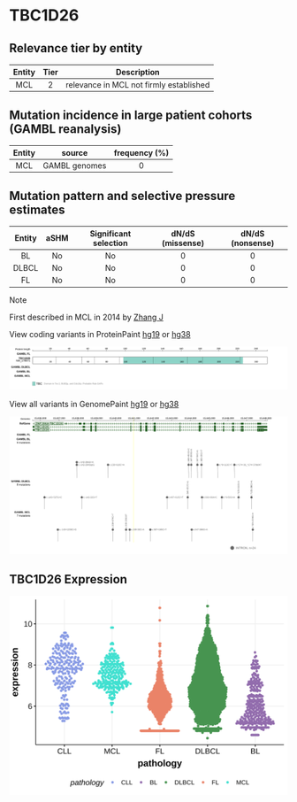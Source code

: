 # TBC1D26

## Relevance tier by entity

|Entity|Tier|Description                            |
|:------:|:----:|---------------------------------------|
|MCL   |2   |relevance in MCL not firmly established|

## Mutation incidence in large patient cohorts (GAMBL reanalysis)

|Entity|source       |frequency (%)|
|:------:|:-------------:|:-------------:|
|MCL   |GAMBL genomes|0            |

## Mutation pattern and selective pressure estimates

|Entity|aSHM|Significant selection|dN/dS (missense)|dN/dS (nonsense)|
|:------:|:----:|:---------------------:|:----------------:|:----------------:|
|BL    |No  |No                   |0               |0               |
|DLBCL |No  |No                   |0               |0               |
|FL    |No  |No                   |0               |0               |


> [!NOTE]
> First described in MCL in 2014 by [Zhang J](https://pubmed.ncbi.nlm.nih.gov/24682267)


View coding variants in ProteinPaint [hg19](https://morinlab.github.io/LLMPP/GAMBL/TBC1D26_protein.html)  or [hg38](https://morinlab.github.io/LLMPP/GAMBL/TBC1D26_protein_hg38.html)

![image](images/proteinpaint/TBC1D26_NM_178571.svg)

View all variants in GenomePaint [hg19](https://morinlab.github.io/LLMPP/GAMBL/TBC1D26.html)  or [hg38](https://morinlab.github.io/LLMPP/GAMBL/TBC1D26_hg38.html)

![image](images/proteinpaint/TBC1D26.svg)
## TBC1D26 Expression
![image](images/gene_expression/TBC1D26_by_pathology.svg)
<!-- ORIGIN: zhangGenomicLandscapeMantle2014 -->
